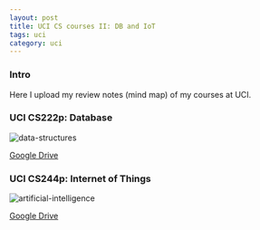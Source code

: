 ```yaml
---
layout: post
title: UCI CS courses II: DB and IoT
tags: uci
category: uci
---
```

### Intro
Here I upload my review notes (mind map) of my courses at UCI.

### UCI CS222p: Database
![data-structures](http://pair5904t.bkt.clouddn.com/2018-06-23-UCI-courses2/Database.jpg)  

[Google Drive](https://drive.google.com/open?id=1WT6QY2nf7sOkwwlpW5gCS3QawVGdBRkG)

### UCI CS244p: Internet of Things
![artificial-intelligence](http://pair5904t.bkt.clouddn.com/2018-06-23-UCI-courses2/IoT.jpg)

[Google Drive](https://drive.google.com/open?id=1pMPcWUHRqoPeDl1JBo0KBME0W6pRx0Zh)